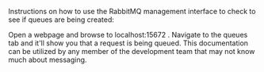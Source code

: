 Instructions on how to use the RabbitMQ management interface to check to see if queues are being created:


Open a webpage and browse to localhost:15672 .
Navigate to the queues tab and it'll show you that a request is being queued.
This documentation can be utilized by any member of the development team that may not know much about messaging.

